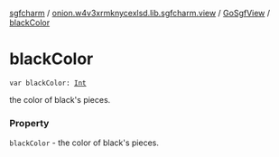 [sgfcharm](../../index.md) / [onion.w4v3xrmknycexlsd.lib.sgfcharm.view](../index.md) / [GoSgfView](index.md) / [blackColor](./black-color.md)

# blackColor

`var blackColor: `[`Int`](https://kotlinlang.org/api/latest/jvm/stdlib/kotlin/-int/index.html)

the color of black's pieces.

### Property

`blackColor` - the color of black's pieces.